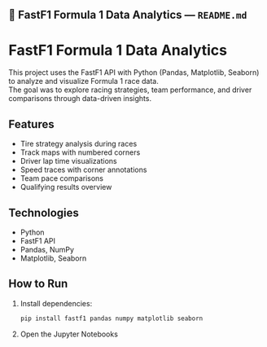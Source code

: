 ## 🔹 FastF1 Formula 1 Data Analytics — `README.md`  

# FastF1 Formula 1 Data Analytics 

This project uses the FastF1 API with Python (Pandas, Matplotlib, Seaborn) to analyze and visualize Formula 1 race data.  
The goal was to explore racing strategies, team performance, and driver comparisons through data-driven insights.  

## Features
- Tire strategy analysis during races  
- Track maps with numbered corners  
- Driver lap time visualizations  
- Speed traces with corner annotations  
- Team pace comparisons  
- Qualifying results overview  

## Technologies
- Python  
- FastF1 API  
- Pandas, NumPy  
- Matplotlib, Seaborn  

## How to Run
1. Install dependencies:  
   ```bash
   pip install fastf1 pandas numpy matplotlib seaborn

2. Open the Jupyter Notebooks

